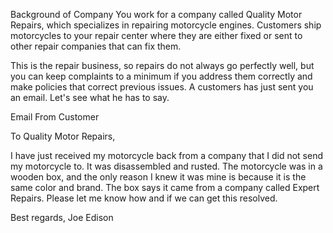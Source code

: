 Background of Company
You work for a company called Quality Motor Repairs, which specializes in repairing motorcycle engines. Customers ship motorcycles to your repair center where they are either fixed or sent to other repair companies that can fix them.

This is the repair business, so repairs do not always go perfectly well, but you can keep complaints to a minimum if you address them correctly and make policies that correct previous issues.
A customers has just sent you an email. Let's see what he has to say.

Email From Customer

To Quality Motor Repairs,

I have just received my motorcycle back from a company that I did not send my motorcycle to. It was disassembled and rusted. The motorcycle was in a wooden box, and the only reason I knew it was mine is because it is the same color and brand. The box says it came from a company called Expert Repairs. Please let me know how and if we can get this resolved.

Best regards,
Joe Edison

